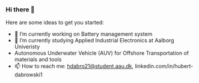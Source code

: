 ### Hi there 👋
Here are some ideas to get you started:

- 🔭 I’m currently working on Battery management system
- 🌱 I’m currently studying Applied Industrial Electronics at Aalborg Univeristy 
- Autonomous Underwater Vehicle (AUV) for Offshore Transportation of materials and tools
- 📫 How to reach me: hdabro21@student.aau.dk, linkedin.com/in/hubert-dabrowski1
